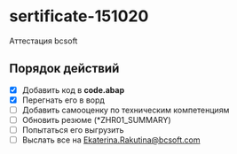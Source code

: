 # sertificate-151020
Аттестация bcsoft

## Порядок действий
- [x] Добавить код в **code.abap**
- [x] Перегнать его в ворд
- [ ] Добавить самооценку по техническим компетенциям
- [ ] Обновить резюме (*ZHR01_SUMMARY)
- [ ] Попытаться его выгрузить
- [ ] Выслать все на Ekaterina.Rakutina@bcsoft.com
